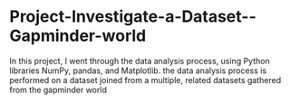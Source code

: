 # Project-Investigate-a-Dataset--Gapminder-world
In this project, I went through the data analysis process, using Python libraries NumPy, pandas, and Matplotlib.  the data analysis process is performed on a dataset joined from a multiple, related  datasets gathered  from the gapminder world
